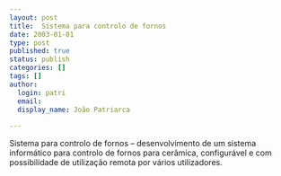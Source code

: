 ```yaml
---
layout: post
title:  Sistema para controlo de fornos
date: 2003-01-01
type: post
published: true
status: publish
categories: []
tags: []
author:
  login: patri
  email: 
  display_name: João Patriarca
  
---
```


Sistema para controlo de fornos – desenvolvimento de um sistema informático para
controlo de fornos para cerâmica, configurável e com possibilidade de utilização
remota por vários utilizadores.